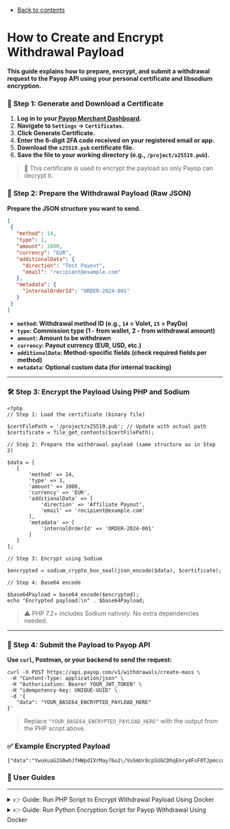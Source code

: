 * [Back to contents](../Readme.md#contents)

# How to Create and Encrypt Withdrawal Payload

**This guide explains how to prepare, encrypt, and submit a withdrawal request to the Payop API using your personal certificate and libsodium encryption.**


### **🧩 Step 1: Generate and Download a Certificate**



1. **Log in to your[ Payop Merchant Dashboard](https://payop.com/).**
2. **Navigate to <code>Settings</code> → <code>Certificates</code>.**
3. **Click Generate Certificate.**
4. **Enter the 6-digit 2FA code received on your registered email or app.**
5. **Download the <code>x25519.pub</code> certificate file.**
6. **Save the file to your working directory (e.g., <code>/project/x25519.pub</code>).**

> 🔐 This certificate is used to encrypt the payload so only Payop can decrypt it.



### **🧾 Step 2: Prepare the Withdrawal Payload (Raw JSON)**

**Prepare the JSON structure you want to send.**


```json
[
 {
   "method": 14,
   "type": 1,
   "amount": 1000,
   "currency": "EUR",
   "additionalData": {
     "direction": "Test Payout",
     "email": "recipient@example.com"
   },
   "metadata": {
     "internalOrderId": "ORDER-2024-001"
   }
 }
]
```

* **<code>method</code>: Withdrawal method ID (e.g., <code>14</code> = Volet, <code>15</code> = PayDo)**
* **<code>type</code>: Commission type (1 - from wallet, 2 - from withdrawal amount)**
* **<code>amount</code>: Amount to be withdrawn**
* **<code>currency</code>: Payout currency (EUR, USD, etc.)**
* **<code>additionalData</code>: Method-specific fields (check required fields per method)**
* **<code>metadata</code>: Optional custom data (for internal tracking)**


---


### **🛠️ Step 3: Encrypt the Payload Using PHP and Sodium**


```shell
<?php
// Step 1: Load the certificate (binary file)

$certFilePath = '/project/x25519.pub'; // Update with actual path
$certificate = file_get_contents($certFilePath);

// Step 2: Prepare the withdrawal payload (same structure as in Step 2)

$data = [
   [
       'method' => 14,
       'type' => 1,
       'amount' => 1000,
       'currency' => 'EUR',
       'additionalData' => [
           'direction' => 'Affiliate Payout',
           'email' => 'recipient@example.com'
       ],
       'metadata' => [
           'internalOrderId' => 'ORDER-2024-001'
       ]
   ]
];

// Step 3: Encrypt using Sodium

$encrypted = sodium_crypto_box_seal(json_encode($data), $certificate);

// Step 4: Base64 encode

$base64Payload = base64_encode($encrypted);
echo "Encrypted payload:\n" . $base64Payload;
```


> ⚠️ PHP 7.2+ includes Sodium natively. No extra dependencies needed.


---


### **🧪 Step 4: Submit the Payload to Payop API**

**Use <code>curl</code>, Postman, or your backend to send the request:**


```shell
curl -X POST https://api.payop.com/v1/withdrawals/create-mass \
 -H "Content-Type: application/json" \
 -H "Authorization: Bearer YOUR_JWT_TOKEN" \
 -H "idempotency-key: UNIQUE-UUID" \
 -d '{
   "data": "YOUR_BASE64_ENCRYPTED_PAYLOAD_HERE"
}'
```

> Replace <code>"YOUR_BASE64_ENCRYPTED_PAYLOAD_HERE"</code> with the output from the PHP script above.


### **✅ Example Encrypted Payload**


```
{"data":"YwukuaG2G0whJfHWpdIXrMay76o1\/VuSmUr8cpSUGCDhqEnry4FsFOTJpmccoQ6w\/Z2VmQKgkvJ\/Hz7v8VrvYSfoTsnX4cKvoUasgC2xOwgPdYzcmx5zIq4SlEHx418OwM\/oqAHb5cEO\/IFwBlMHzL1IAc7yFCwOjSUMg+8SNlawtTLGRNtIb8V6\/gqZRZXoyQHuXoclRE1tR\/2GZjjiD6aEM0JQPNg3NssPxuQuRiRAgzhMPrnCS53FQIjZrR9sVDcb4iJxhpXORHpSZ8vLgT9Ya6RSdsNUWrpaTUBr1MACULgN8Oib1G8U7PK3YoNb8APfibnAklTLuo7HDkvFB7FQ+xIOvYfg4LgK5vbQIRensLzGVz8ktIOyLpwOw2wBgf6HrUI2HiooCg+o9hR0qqRoZCSi\/psRgQU5Ry3fSSWsw+Q39pNCm9sbQvYQZ6akti7KrcDYdLAjKFKu3DdB2lX38shjErM\/QMxjBegeOsl50DouknCq1BImSCR5HYJhJgRP1sZo8S5RfiBjSzXbgcddaSG6kIkRirCt"}
```

### **📖	 User Guides**
---

<details>
   <summary> 👉 Guide: Run PHP Script to Encrypt Withdrawal Payload Using Docker</summary> 
 
### **✅ Prerequisites**

* Make sure **Docker** is installed on your machine.  

👉[You can download Docker Desktop here:](https://www.docker.com/products/docker-desktop)

### **Step 1: Prepare Your Project Folder**

1. Create a folder on your local machine:


```shell
mkdir payop-withdrawal-encrypt 
cd payop-withdrawal-encrypt

```



2. Create the `encrypt.php` script:


```shell
touch encrypt.php
```



3. Paste the following example script into `encrypt.php`:


```shell
<?php
$certFilePath = __DIR__ . '/c9f5753e-587f-41fa-9b2a-b7ab998d1bcc'; // Ensure your cert is here
$certificate = file_get_contents($certFilePath);
$data = [
   [
       'method' => 14,
       'type' => 1,
       'amount' => 1000,
       'currency' => 'EUR',
       'additionalData' => [
           'direction' => 'Test payout',
           'email' => 'recipient@example.com'
       ]
   ]
];
$encryptedPayload = sodium_crypto_box_seal(json_encode($data), $certificate);
$base64Payload = base64_encode($encryptedPayload);
echo "Encrypted Base64 Payload:\n\n" . $base64Payload . PHP_EOL;
```



4. Add your `с9f5753e-587f-41fa-9b2a-b7ab998d1bcc` certificate file to the same folder.

You should now have:


```shell
payop-withdrawal-encrypt/
├── encrypt.php
└── с9f5753e-587f-41fa-9b2a-b7ab998d1bcc
```



### **Step 2: Run Docker PHP Container**

Use this one-line Docker command to run your script inside a PHP container with Sodium installed:


```shell
docker run --rm -v "$PWD":/app -w /app php:8.2-cli php encrypt.php
```


If you are using **Windows CMD**, replace `$PWD` with `%cd%`:


```shell
docker run --rm -v %cd%:/app -w /app php:8.2-cli php encrypt.php
```



### **🧾 Expected Output**

You’ll get a response like this:


```shell
Encrypted Base64 Payload:  9kQ7v9nXLHjeOyIqi+hIJfEKuOCQZ2C5WWVcnmfPHUxh1EbK5g=
```



### **📌 Notes**



* PHP 7.2+ is required because Sodium is built-in from PHP 7.2 and later.
* If you want to run the script multiple times, just run the Docker command again.
* You **don’t need to install PHP locally** — Docker handles everything inside the container.
</details>


<details>
  <summary> 👉 Guide: Run Python Encryption Script for Payop Withdrawal Using Docker</summary>  

 ### **✅ Prerequisites**


👉[**Docker** must be installed](https://www.docker.com/products/docker-desktop)


### **Step 1: Prepare the Project Folder**



1. Create a folder and enter it:


```shell
mkdir payop-python-encrypt 
cd payop-python-encrypt
```



2. Create the encryption script:


```shell
touch encrypt.py
```



3. Paste the following code into `encrypt.py`:


```shell
# encrypt.py
import libnacl
import base64
# Withdrawal data payload
message = '[{"method": 7, "amount": 0.2, "currency": "USD", "type": "1", "additionalData": {"walletNumber": "41001560683733", "direction": "Test payout"}},{"method": 7, "amount": 0.2, "currency": "USD", "type": "1", "additionalData": {"walletNumber": "51001560683733", "direction": "Test payout 2"}}]'
# Your certificate (Base64-encoded x25519 public key)
publicKey = 'ZyC4u8gs6ivyu3FxPUuIJJqq560Xt5pGdnBgI8S11nk='
# Encrypt and encode
box = libnacl.crypto_box_seal(message.encode(), base64.b64decode(publicKey))
print("\nEncrypted Base64 Payload:\n")
print(base64.b64encode(box).decode())
```


 


### **Step 2: Create a Dockerfile**


```shell
touch Dockerfile
```


Paste this into the `Dockerfile`:


```shell
FROM python:3.10-slim
RUN pip install libnacl
WORKDIR /app
COPY encrypt.py .
CMD ["python", "encrypt.py"]
```



### **Step 3: Build and Run the Docker Container**



1. Build the Docker image:


```shell
docker build -t payop-encrypt .
```



2. Run the container:


```shell
docker run --rm payop-encrypt
```



### **✅ Output**

You will see something like:


```shell
Encrypted Base64 Payload:  9kQ7v9nXLHjeOyIqi+hIJfEKuOCQZ2C5WWVcnmfPHUxh1EbK5g=
```

</details>
